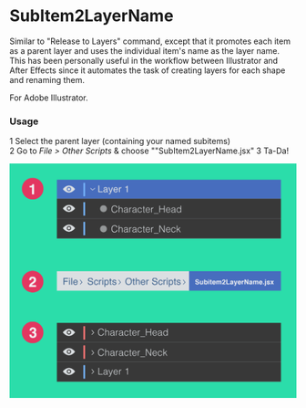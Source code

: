 # SubItem2LayerName
Similar to "Release to Layers" command, except that it promotes each item as a parent layer and uses the individual item's name as the layer name. This has been personally useful in the workflow between Illustrator and After Effects since it automates the task of creating layers for each shape and renaming them. 

For Adobe Illustrator. 

### Usage
1 Select the parent layer (containing your named subitems)  
2 Go to *File > Other Scripts*  & choose ""SubItem2LayerName.jsx"
3 Ta-Da!

![alt text](https://github.com/robertobrambila/SubItem2LayerName/blob/master/SubItem2LayerName_Usage.png "SubItem2LayerName Usage")


